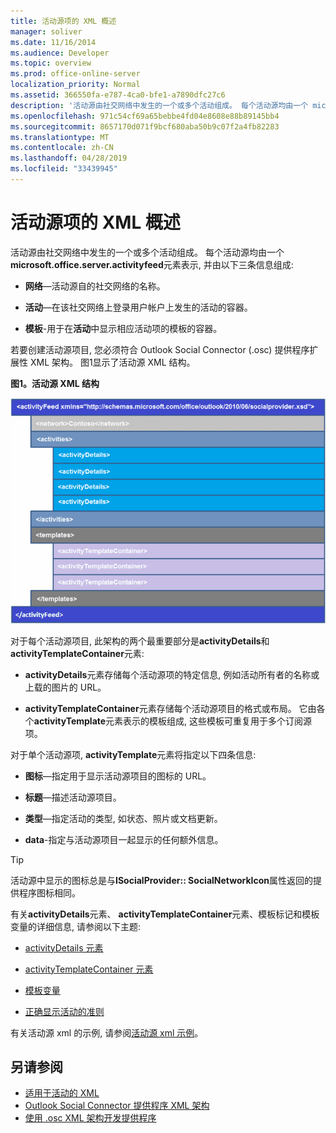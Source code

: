 ```yaml
---
title: 活动源项的 XML 概述
manager: soliver
ms.date: 11/16/2014
ms.audience: Developer
ms.topic: overview
ms.prod: office-online-server
localization_priority: Normal
ms.assetid: 366550fa-e787-4ca0-bfe1-a7890dfc27c6
description: '活动源由社交网络中发生的一个或多个活动组成。 每个活动源均由一个 microsoft.office.server.activityfeed 元素表示, 并由以下三条信息组成:'
ms.openlocfilehash: 971c54cf69a65bebbe4fd04e8608e88b89145bb4
ms.sourcegitcommit: 8657170d071f9bcf680aba50b9c07f2a4fb82283
ms.translationtype: MT
ms.contentlocale: zh-CN
ms.lasthandoff: 04/28/2019
ms.locfileid: "33439945"
---
```

# <a name="overview-of-xml-for-an-activity-feed-item"></a>活动源项的 XML 概述

活动源由社交网络中发生的一个或多个活动组成。 每个活动源均由一个**microsoft.office.server.activityfeed**元素表示, 并由以下三条信息组成: 
  
- **网络**—活动源自的社交网络的名称。
    
- **活动**—在该社交网络上登录用户帐户上发生的活动的容器。
    
- **模板**-用于在**活动**中显示相应活动项的模板的容器。
    
若要创建活动源项目, 您必须符合 Outlook Social Connector (.osc) 提供程序扩展性 XML 架构。 图1显示了活动源 XML 结构。
  
**图1。活动源 XML 结构**

![活动 XML 结构](media/odc_ol14_ta_OSC_Fig06.gif)
  
对于每个活动源项目, 此架构的两个最重要部分是**activityDetails**和**activityTemplateContainer**元素: 
  
- **activityDetails**元素存储每个活动源项的特定信息, 例如活动所有者的名称或上载的图片的 URL。 
    
- **activityTemplateContainer**元素存储每个活动源项目的格式或布局。 它由各个**activityTemplate**元素表示的模板组成, 这些模板可重复用于多个订阅源项。 
    
对于单个活动源项, **activityTemplate**元素将指定以下四条信息: 
  
- **图标**—指定用于显示活动源项目的图标的 URL。
    
- **标题**—描述活动源项目。
    
- **类型**—指定活动的类型, 如状态、照片或文档更新。
    
- **data**-指定与活动源项目一起显示的任何额外信息。
    
> [!TIP]
> 活动源中显示的图标总是与**ISocialProvider:: SocialNetworkIcon**属性返回的提供程序图标相同。 
  
有关**activityDetails**元素、 **activityTemplateContainer**元素、模板标记和模板变量的详细信息, 请参阅以下主题: 
  
- [activityDetails 元素](activitydetails-element.md)
    
- [activityTemplateContainer 元素](activitytemplatecontainer-element.md)
    
- [模板变量](template-variables.md)
    
- [正确显示活动的准则](guidelines-for-properly-displaying-activities.md)
    
有关活动源 xml 的示例, 请参阅[活动源 xml 示例](activity-feed-xml-example.md)。
  
## <a name="see-also"></a>另请参阅

- [适用于活动的 XML](xml-for-activities.md) 
- [Outlook Social Connector 提供程序 XML 架构](outlook-social-connector-provider-xml-schema.md)
- [使用 .osc XML 架构开发提供程序](developing-a-provider-with-the-osc-xml-schema.md)

